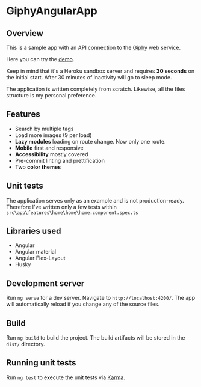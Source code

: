 # GiphyAngularApp

## Overview

This is a sample app with an API connection to the [Giphy](https://developers.giphy.com/docs/api/endpoint/#search) web service.

Here you can try the [demo](https://giphy-sample.herokuapp.com/).

Keep in mind that it's a Heroku sandbox server and requires **30 seconds** on the initial start. After 30 minutes of inactivity will go to sleep mode.

The application is written completely from scratch. Likewise, all the files structure is my personal preference.

## Features

- Search by multiple tags
- Load more images (9 per load)
- **Lazy modules** loading on route change. Now only one route.
- **Mobile** first and responsive
- **Accessibility** mostly covered
- Pre-commit linting and prettification
- Two **color themes**

## Unit tests

The application serves only as an example and is not production-ready. Therefore I've written only a few tests within
`src\app\features\home\home\home.component.spec.ts`

## Libraries used

- Angular
- Angular material
- Angular Flex-Layout
- Husky

## Development server

Run `ng serve` for a dev server. Navigate to `http://localhost:4200/`. The app will automatically reload if you change any of the source files.

## Build

Run `ng build` to build the project. The build artifacts will be stored in the `dist/` directory.

## Running unit tests

Run `ng test` to execute the unit tests via [Karma](https://karma-runner.github.io).
